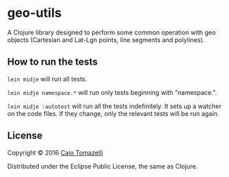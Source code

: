 # geo-utils

A Clojure library designed to perform some common operation with geo objects (Cartesian and Lat-Lgn points, line segments and polylines).

## How to run the tests

`lein midje` will run all tests.

`lein midje namespace.*` will run only tests beginning with "namespace.".

`lein midje :autotest` will run all the tests indefinitely. It sets up a
watcher on the code files. If they change, only the relevant tests will be
run again.

## License

Copyright © 2016 [Caio Tomazelli](https://github.com/caiotomazelli) 

Distributed under the Eclipse Public License, the same as Clojure.